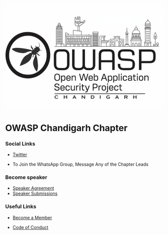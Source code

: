 <!--### Chapter Information
* Chapter Region -->


![OWASP Chandigarh Chapter](assets/images/web.png)
# OWASP Chandigarh Chapter

### Social Links

* [Twitter](https://twitter.com/OWASP_Mumbai)

* To Join the WhatsApp Group, Message Any of the Chapter Leads
 

### Become speaker

* [Speaker Agreement](https://www.owasp.org/index.php/Speaker_Agreement)
* [Speaker Submissions](https://forms.gle/1d6v3S5kDcfLgYFw7)

### Useful Links
* [Become a Member](https://www.owasp.org/index.php/Membership)

* [Code of Conduct](https://www.owasp.org/index.php/Governance/Conference_Policies)
